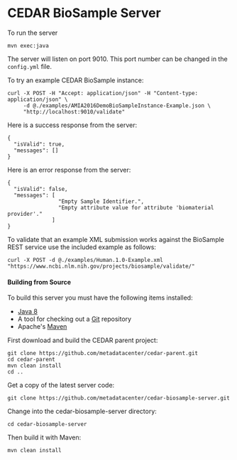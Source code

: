 # CEDAR BioSample Server

To run the server

    mvn exec:java

The server will listen on port 9010. This port number can be changed in the `config.yml` file.

To try an example CEDAR BioSample instance:

    curl -X POST -H "Accept: application/json" -H "Content-type: application/json" \
         -d @./examples/AMIA2016DemoBioSampleInstance-Example.json \
         "http://localhost:9010/validate"

Here is a success response from the server:

```
{ 
  "isValid": true,
  "messages": []
}
```

Here is an error response from the server:

```
{ 
  "isValid": false,
  "messages": [ 
                "Empty Sample Identifier.", 
                "Empty attribute value for attribute 'biomaterial provider'." 
              ]
}
```

To validate that an example XML submission works against the BioSample REST service use the included
example as follows: 

    curl -X POST -d @./examples/Human.1.0-Example.xml "https://www.ncbi.nlm.nih.gov/projects/biosample/validate/"

#### Building from Source

To build this server you must have the following items installed:

+ [Java 8](http://www.oracle.com/technetwork/java/javase/downloads/index.html)
+ A tool for checking out a [Git](http://git-scm.com/) repository
+ Apache's [Maven](http://maven.apache.org/index.html)

First download and build the CEDAR parent project:

    git clone https://github.com/metadatacenter/cedar-parent.git
    cd cedar-parent
    mvn clean install 
    cd ..
   
Get a copy of the latest server code:

    git clone https://github.com/metadatacenter/cedar-biosample-server.git

Change into the cedar-biosample-server directory:

    cd cedar-biosample-server

Then build it with Maven:

    mvn clean install


